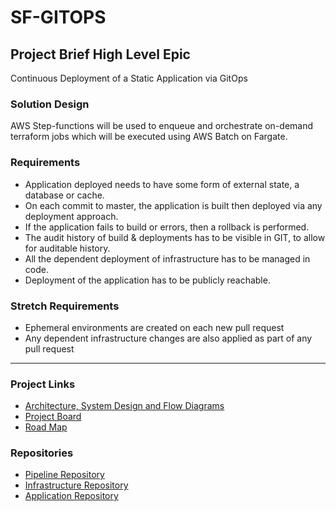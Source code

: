 # SF-GITOPS

## Project Brief High Level Epic

Continuous Deployment of a Static Application via GitOps

### Solution Design

AWS Step-functions will be used to enqueue and orchestrate on-demand terraform jobs which will be executed using AWS Batch on Fargate.

### Requirements

* Application deployed needs to have some form of external state, a database or cache. 
* On each commit to master, the application is built then deployed via any deployment approach.
* If the application fails to build or errors, then a rollback is performed.
* The audit history of build & deployments has to be visible in GIT, to allow for auditable history.
* All the dependent deployment of infrastructure has to be managed in code.
* Deployment of the application has to be publicly reachable.

### Stretch Requirements

* Ephemeral environments are created on each new pull request
* Any dependent infrastructure changes are also applied as part of any pull request

---

### Project Links

* [Architecture, System Design and Flow Diagrams](./architecture/README.md)
* [Project Board](https://github.com/users/leiarenee/projects/1)
* [Road Map](https://github.com/leiarenee/sf-pipeline/milestones?direction=asc&sort=due_date)

### Repositories

* [Pipeline Repository](https://github.com/leiarenee/sf-pipeline)
* [Infrastructure Repository](https://github.com/leiarenee/sf-infra)
* [Application Repository](https://github.com/leiarenee/sf-app)



